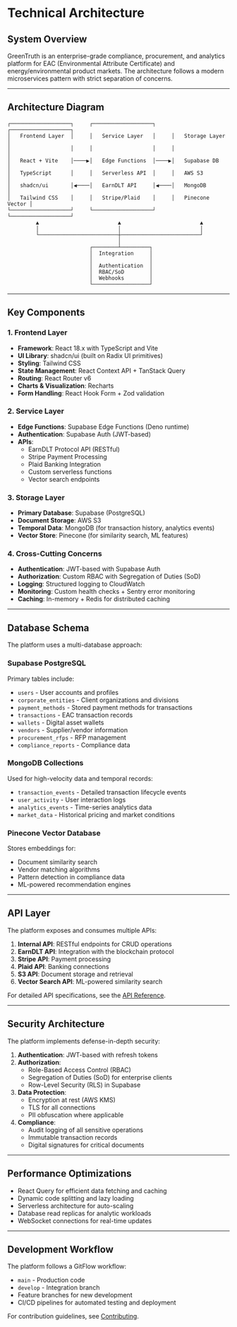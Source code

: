 
# Technical Architecture

## System Overview

GreenTruth is an enterprise-grade compliance, procurement, and analytics platform for EAC (Environmental Attribute Certificate) and energy/environmental product markets. The architecture follows a modern microservices pattern with strict separation of concerns.

---

## Architecture Diagram

```
┌───────────────────┐     ┌───────────────────┐     ┌───────────────────┐
│   Frontend Layer  │     │   Service Layer   │     │   Storage Layer   │
│                   │     │                   │     │                   │
│   React + Vite    │────▶│   Edge Functions  │────▶│   Supabase DB     │
│   TypeScript      │     │   Serverless API  │     │   AWS S3          │
│   shadcn/ui       │◀────│   EarnDLT API     │◀────│   MongoDB         │
│   Tailwind CSS    │     │   Stripe/Plaid    │     │   Pinecone Vector │
└───────────────────┘     └───────────────────┘     └───────────────────┘
         ▲                         ▲                         ▲
         │                         │                         │
         └─────────────────────────┼─────────────────────────┘
                                   │
                          ┌────────┴─────────┐
                          │  Integration     │
                          │                  │
                          │  Authentication  │
                          │  RBAC/SoD        │
                          │  Webhooks        │
                          └──────────────────┘
```

---

## Key Components

### 1. Frontend Layer
- **Framework**: React 18.x with TypeScript and Vite
- **UI Library**: shadcn/ui (built on Radix UI primitives)
- **Styling**: Tailwind CSS
- **State Management**: React Context API + TanStack Query
- **Routing**: React Router v6
- **Charts & Visualization**: Recharts
- **Form Handling**: React Hook Form + Zod validation

### 2. Service Layer
- **Edge Functions**: Supabase Edge Functions (Deno runtime)
- **Authentication**: Supabase Auth (JWT-based)
- **APIs**: 
  - EarnDLT Protocol API (RESTful)
  - Stripe Payment Processing
  - Plaid Banking Integration
  - Custom serverless functions
  - Vector search endpoints

### 3. Storage Layer
- **Primary Database**: Supabase (PostgreSQL)
- **Document Storage**: AWS S3
- **Temporal Data**: MongoDB (for transaction history, analytics events)
- **Vector Store**: Pinecone (for similarity search, ML features)

### 4. Cross-Cutting Concerns
- **Authentication**: JWT-based with Supabase Auth
- **Authorization**: Custom RBAC with Segregation of Duties (SoD)
- **Logging**: Structured logging to CloudWatch
- **Monitoring**: Custom health checks + Sentry error monitoring
- **Caching**: In-memory + Redis for distributed caching

---

## Database Schema

The platform uses a multi-database approach:

### Supabase PostgreSQL
Primary tables include:
- `users` - User accounts and profiles
- `corporate_entities` - Client organizations and divisions
- `payment_methods` - Stored payment methods for transactions
- `transactions` - EAC transaction records
- `wallets` - Digital asset wallets
- `vendors` - Supplier/vendor information
- `procurement_rfps` - RFP management
- `compliance_reports` - Compliance data

### MongoDB Collections
Used for high-velocity data and temporal records:
- `transaction_events` - Detailed transaction lifecycle events
- `user_activity` - User interaction logs
- `analytics_events` - Time-series analytics data
- `market_data` - Historical pricing and market conditions

### Pinecone Vector Database
Stores embeddings for:
- Document similarity search
- Vendor matching algorithms
- Pattern detection in compliance data
- ML-powered recommendation engines

---

## API Layer

The platform exposes and consumes multiple APIs:

1. **Internal API**: RESTful endpoints for CRUD operations
2. **EarnDLT API**: Integration with the blockchain protocol
3. **Stripe API**: Payment processing
4. **Plaid API**: Banking connections
5. **S3 API**: Document storage and retrieval
6. **Vector Search API**: ML-powered similarity search

For detailed API specifications, see the [API Reference](./api-reference.md).

---

## Security Architecture

The platform implements defense-in-depth security:

1. **Authentication**: JWT-based with refresh tokens
2. **Authorization**: 
   - Role-Based Access Control (RBAC)
   - Segregation of Duties (SoD) for enterprise clients
   - Row-Level Security (RLS) in Supabase
3. **Data Protection**:
   - Encryption at rest (AWS KMS)
   - TLS for all connections
   - PII obfuscation where applicable
4. **Compliance**:
   - Audit logging of all sensitive operations
   - Immutable transaction records
   - Digital signatures for critical documents

---

## Performance Optimizations

- React Query for efficient data fetching and caching
- Dynamic code splitting and lazy loading
- Serverless architecture for auto-scaling
- Database read replicas for analytic workloads
- WebSocket connections for real-time updates

---

## Development Workflow

The platform follows a GitFlow workflow:
- `main` - Production code
- `develop` - Integration branch
- Feature branches for new development
- CI/CD pipelines for automated testing and deployment

For contribution guidelines, see [Contributing](./contributing.md).
